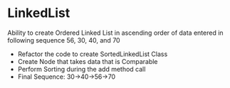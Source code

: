 # LinkedList

Ability to create Ordered Linked List
in ascending order of data entered
in following sequence 56, 30, 40,
and 70
- Refactor the code to create SortedLinkedList
Class
- Create Node that takes data that is
Comparable
- Perform Sorting during the add method call
- Final Sequence: 30->40->56->70
